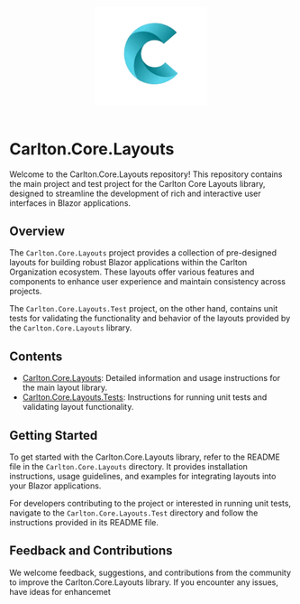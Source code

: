 <div align="center">
    <img src="../../images/CarltonLogo.png" alt="Carlton Logo" width="200" />
</div>
</br>

# Carlton.Core.Layouts

Welcome to the Carlton.Core.Layouts repository! This repository contains the main project and test project for the Carlton Core Layouts library, designed to streamline the development of rich and interactive user interfaces in Blazor applications.

## Overview

The `Carlton.Core.Layouts` project provides a collection of pre-designed layouts for building robust Blazor applications within the Carlton Organization ecosystem. These layouts offer various features and components to enhance user experience and maintain consistency across projects.

The `Carlton.Core.Layouts.Test` project, on the other hand, contains unit tests for validating the functionality and behavior of the layouts provided by the `Carlton.Core.Layouts` library.

## Contents

- [Carlton.Core.Layouts](./Carlton.Core.Components.Layouts/README.md): Detailed information and usage instructions for the main layout library.
- [Carlton.Core.Layouts.Tests](./Carlton.Core.Components.Layouts.Tests/README.md): Instructions for running unit tests and validating layout functionality.

## Getting Started

To get started with the Carlton.Core.Layouts library, refer to the README file in the `Carlton.Core.Layouts` directory. It provides installation instructions, usage guidelines, and examples for integrating layouts into your Blazor applications.

For developers contributing to the project or interested in running unit tests, navigate to the `Carlton.Core.Layouts.Test` directory and follow the instructions provided in its README file.

## Feedback and Contributions

We welcome feedback, suggestions, and contributions from the community to improve the Carlton.Core.Layouts library. If you encounter any issues, have ideas for enhancemet
